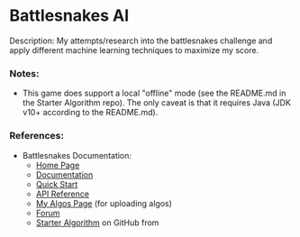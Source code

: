 # Battlesnakes AI

Description: My attempts/research into the battlesnakes challenge and apply different machine learning techniques to maximize my score.


### Notes:

 - This game does support a local "offline" mode (see the README.md in the Starter Algorithm repo). The only caveat is that it requires Java (JDK v10+ according to the README.md).


### References:

 - Battlesnakes Documentation:
     - [Home Page](https://play.battlesnake.com/)
     - [Documentation](https://docs.battlesnake.com/)
     - [Quick Start](https://docs.battlesnake.com/quickstart)
     - [API Reference](https://docs.battlesnake.com/api)
     - [My Algos Page]() (for uploading algos)
     - [Forum]()
     - [Starter Algorithm]() on GitHub from 